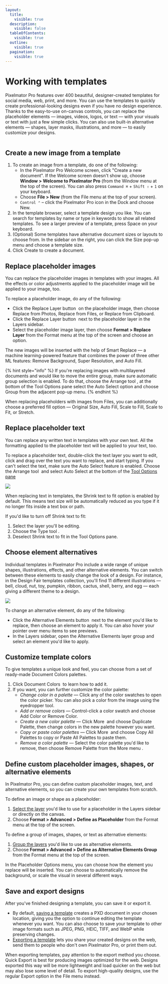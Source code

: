 ```yaml
---
layout:
  title:
    visible: true
  description:
    visible: false
  tableOfContents:
    visible: true
  outline:
    visible: true
  pagination:
    visible: true
---
```


# Working with templates

Pixelmator Pro features over 400 beautiful, designer-created templates for social media, web, print, and more. You can use the templates to quickly create professional-looking designs even if you have no design experience. Thanks to the easy-to-use on-canvas controls, you can replace the placeholder elements — images, videos, logos, or text — with your visuals or text with just a few simple clicks. You can also use built-in alternative elements — shapes, layer masks, illustrations, and more — to easily customize your designs.

<figure><img src="https://help.pixelmator.com/pixelmator-pro/3.5/assets/English/1663831586000.jpeg" alt=""><figcaption></figcaption></figure>

## Create a new image from a template

1. To create an image from a template, do one of the following:
   * In the Pixelmator Pro Welcome screen, click "Create a new document". If the Welcome screen doesn't show up, choose **Window > Welcome to Pixelmator Pro** (from the Window menu at the top of the screen). You can also press `Command ⌘` + `Shift ⇧` + `1` on your keyboard.
   * Choose **File > New** (from the File menu at the top of your screen).
   * `Control ⌃` – click the Pixelmator Pro icon in the Dock and choose New.
2. In the template browser, select a template design you like. You can search for templates by name or type in keywords to show all related templates. To see a larger preview of a template, press Space on your keyboard.
3. (Optional) Some templates have alternative document sizes or layouts to choose from. In the sidebar on the right, you can click the Size pop-up menu and choose a template size.
4. Click Create to create a document.

## Replace placeholder images

You can replace the placeholder images in templates with your images. All the effects or color adjustments applied to the placeholder image will be applied to your image, too.

To replace a placeholder image, do any of the following:

* Click the Replace Layer button <img src="https://help.pixelmator.com/pixelmator-pro/3.5/assets/English/1663672798000.png" alt="" data-size="line"> on the placeholder image, then choose Replace from Photos, Replace from Files, or Replace from Clipboard.
* Click the Replace Layer button <img src="https://help.pixelmator.com/pixelmator-pro/3.5/assets/English/1663672798000.png" alt="" data-size="line"> next to the placeholder layer in the Layers sidebar.
* Select the placeholder image layer, then choose **Format > Replace Layer** from the Format menu at the top of the screen and choose an option.

The new images will be inserted with the help of Smart Replace — a machine learning-powered feature that combines the power of three other ML features: Remove Background, Super Resolution, and Auto Fill.

{% hint style="info" %}
If you're replacing images with multilayered documents and would like to move the entire group, make sure automatic group selection is enabled. To do that, choose the Arrange tool <img src="https://help.pixelmator.com/pixelmator-pro/3.5/assets/English/1590505056000.png" alt="" data-size="line">, at the bottom of the Tool Options pane select the Auto Select option and choose Group from the adjacent pop-up menu.
{% endhint %}

When replacing placeholders with images from Files, you can additionally choose a preferred fill option — Original Size, Auto Fill, Scale to Fill, Scale to Fit, or Stretch.

## Replace placeholder text

You can replace any written text in templates with your own text. All the formatting applied to the placeholder text will be applied to your text, too.

To replace a placeholder text, double-click the text layer you want to edit, click and drag over the text you want to replace, and start typing. If you can't select the text, make sure the Auto Select feature is enabled. Choose the Arrange tool <img src="https://help.pixelmator.com/pixelmator-pro/3.5/assets/English/1590505056000.png" alt="" data-size="line"> and select Auto Select at the bottom of the [Tool Options pane](https://www.pixelmator.com/support/guide/pixelmator-pro/#glossary)

![](https://help.pixelmator.com/pixelmator-pro/3.5/assets/English/1663833394000.jpeg)

When replacing text in templates, the Shrink text to fit option is enabled by default. This means text size will be automatically reduced as you type if it no longer fits inside a text box or path.

If you'd like to turn off Shrink text to fit:

1. Select the layer you'll be editing.
2. Choose the Type tool <img src="https://help.pixelmator.com/pixelmator-pro/3.5/assets/English/1580998705000.png" alt="" data-size="line">.
3. Deselect Shrink text to fit in the Tool Options pane.

## Choose element alternatives

Individual templates in Pixelmator Pro include a wide range of unique shapes, illustrations, effects, and other alternative elements. You can switch between these elements to easily change the look of a design. For instance, in the Design Fair templates collection, you'll find 11 different illustrations — bell, cloud, nut, toy, pumpkin, ribbon, cactus, shell, berry, and egg — each giving a different theme to a design.

![](https://help.pixelmator.com/pixelmator-pro/3.5/assets/English/1663833053000.jpeg)

To change an alternative element, do any of the following:

* Click the Alternative Elements button <img src="https://help.pixelmator.com/pixelmator-pro/3.5/assets/English/1663673742000.png" alt="" data-size="line"> next to the element you'd like to replace, then choose an element to apply it. You can also hover your pointer over menu items to see previews.
* In the Layers sidebar, open the Alternative Elements layer group and select an element you'd like to apply.

## Customize template colors

To give templates a unique look and feel, you can choose from a set of ready-made Document Colors palettes.

1. Click Document Colors <img src="https://help.pixelmator.com/pixelmator-pro/3.5/assets/English/1663671997000.png" alt="" data-size="line"> to learn how to add it.
2. If you want, you can further customize the color palette:
   * _Change color in a palette_ — Click any of the color swatches to open the color picker. You can also pick a color from the image using the eyedropper tool.
   * _Add or remove colors_ — Control-click a color swatch and choose Add Color or Remove Color.
   * _Create a new color palette_ — Click More <img src="https://help.pixelmator.com/pixelmator-pro/3.5/assets/English/1605111967000.png" alt="" data-size="line"> and choose Duplicate Palette, then change colors in the new palette however you want.
   * _Copy or paste color palettes_ — Click More <img src="https://help.pixelmator.com/pixelmator-pro/3.5/assets/English/1605111967000.png" alt="" data-size="line"> and choose Copy All Palettes to copy or Paste All Palettes to paste them.
   * _Remove a color palette_ — Select the color palette you'd like to remove, then choose Remove Palette from the More menu <img src="https://help.pixelmator.com/pixelmator-pro/3.5/assets/English/1605111967000.png" alt="" data-size="line">.

## Define custom placeholder images, shapes, or alternative elements

In Pixelmator Pro, you can define custom placeholder images, text, and alternative elements, so you can create your own templates from scratch.

To define an image or shape as a placeholder:

1. [Select the layer](https://www.pixelmator.com/support/guide/pixelmator-pro/662) you'd like to use for a placeholder in the Layers sidebar or directly on the canvas.
2. Choose **Format > Advanced > Define as Placeholder** from the Format menu at the top of the screen.

To define a group of images, shapes, or text as alternative elements:

1. [Group the layers](https://www.pixelmator.com/support/guide/pixelmator-pro/671) you'd like to use as alternative elements.
2. Choose **Format > Advanced > Define as Alternative Elements Group** from the Format menu at the top of the screen.

In the Placeholder Options menu, you can choose how the element you replace will be inserted. You can choose to automatically remove the background, or scale the visual in several different ways.

## Save and export designs

After you've finished designing a template, you can save it or export it.

* By default, [saving a template](https://www.pixelmator.com/support/guide/pixelmator-pro/637) creates a PXD document in your chosen location, giving you the option to continue editing the template whenever you want. You can also choose to save your template to other image formats such as JPEG, PNG, HEIC, TIFF, and WebP while preserving changes.
* [Exporting a template](https://www.pixelmator.com/support/guide/pixelmator-pro/798) lets you share your created designs on the web, send them to people who don't own Pixelmator Pro, or print them out.

When exporting templates, pay attention to the export method you choose. Quick Export is best for producing images optimized for the web. Designs exported this way will be more lightweight and load quicker on the web but may also lose some level of detail. To export high-quality designs, use the regular Export option in the File menu instead.
